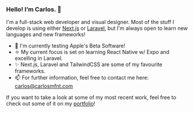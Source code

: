 ### Hello! I’m Carlos. 👋

I'm a full-stack web developer and visual designer. Most of the stuff I develop is using either [Next.js](https://nextjs.org/) or [Laravel](https://laravel.com/), but I'm always open to learn new languages and new frameworks!

+ 🧪 I'm currently testing Apple's Beta Software!
+ ⚛️ My current focus is set on learning React Native w/ Expo and excelling in Laravel.
+ ✨ Next.js, Laravel and TailwindCSS are some of my favourite frameworks.
+ 📫 For further information, feel free to contact me here: [carlos@carlosmfnt.com](mailto:carlos@carlosmfnt.com)

If you want to take a look at some of my most recent work, feel free to check out some of it on my [portfolio](https://carlosmfnt.com)!
